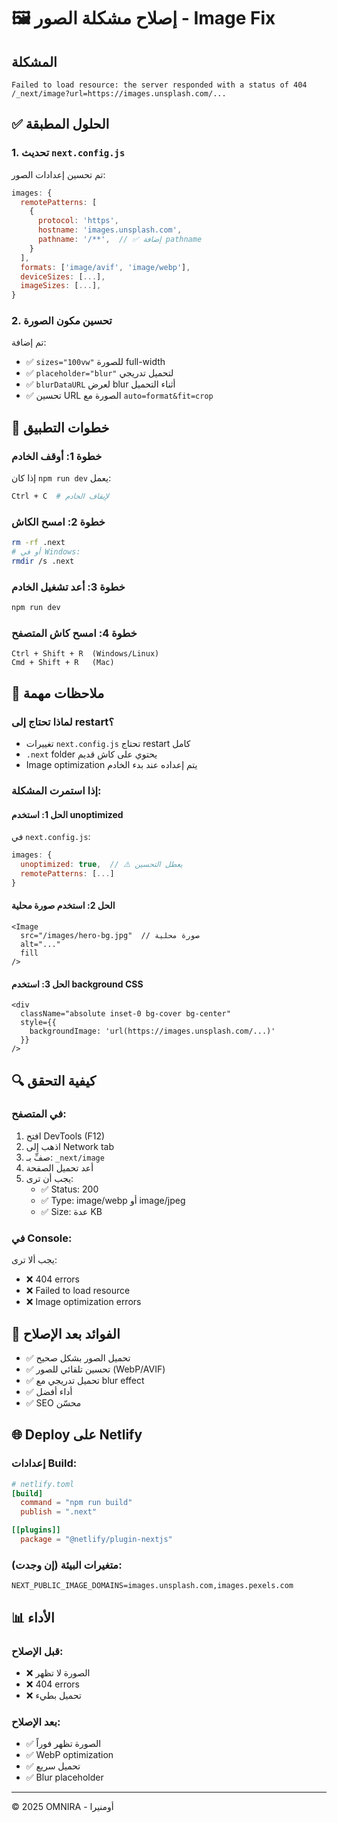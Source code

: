 # 🖼️ إصلاح مشكلة الصور - Image Fix

## المشكلة
```
Failed to load resource: the server responded with a status of 404
/_next/image?url=https://images.unsplash.com/...
```

## ✅ الحلول المطبقة

### 1. تحديث `next.config.js`
تم تحسين إعدادات الصور:

```javascript
images: {
  remotePatterns: [
    {
      protocol: 'https',
      hostname: 'images.unsplash.com',
      pathname: '/**',  // ✅ إضافة pathname
    }
  ],
  formats: ['image/avif', 'image/webp'],
  deviceSizes: [...],
  imageSizes: [...],
}
```

### 2. تحسين مكون الصورة
تم إضافة:
- ✅ `sizes="100vw"` للصورة full-width
- ✅ `placeholder="blur"` لتحميل تدريجي
- ✅ `blurDataURL` لعرض blur أثناء التحميل
- ✅ تحسين URL الصورة مع `auto=format&fit=crop`

## 🚀 خطوات التطبيق

### **خطوة 1: أوقف الخادم**
إذا كان `npm run dev` يعمل:
```bash
Ctrl + C  # لإيقاف الخادم
```

### **خطوة 2: امسح الكاش**
```bash
rm -rf .next
# أو في Windows:
rmdir /s .next
```

### **خطوة 3: أعد تشغيل الخادم**
```bash
npm run dev
```

### **خطوة 4: امسح كاش المتصفح**
```
Ctrl + Shift + R  (Windows/Linux)
Cmd + Shift + R   (Mac)
```

## 📝 ملاحظات مهمة

### **لماذا تحتاج إلى restart؟**
- تغييرات `next.config.js` تحتاج restart كامل
- `.next` folder يحتوي على كاش قديم
- Image optimization يتم إعداده عند بدء الخادم

### **إذا استمرت المشكلة:**

#### **الحل 1: استخدم unoptimized**
في `next.config.js`:
```javascript
images: {
  unoptimized: true,  // ⚠️ يعطل التحسين
  remotePatterns: [...]
}
```

#### **الحل 2: استخدم صورة محلية**
```tsx
<Image
  src="/images/hero-bg.jpg"  // صورة محلية
  alt="..."
  fill
/>
```

#### **الحل 3: استخدم background CSS**
```tsx
<div 
  className="absolute inset-0 bg-cover bg-center"
  style={{
    backgroundImage: 'url(https://images.unsplash.com/...)'
  }}
/>
```

## 🔍 كيفية التحقق

### **في المتصفح:**
1. افتح DevTools (F12)
2. اذهب إلى Network tab
3. صفِّ بـ: `_next/image`
4. أعد تحميل الصفحة
5. يجب أن ترى:
   - ✅ Status: 200
   - ✅ Type: image/webp أو image/jpeg
   - ✅ Size: عدة KB

### **في Console:**
يجب ألا ترى:
- ❌ 404 errors
- ❌ Failed to load resource
- ❌ Image optimization errors

## 🎯 الفوائد بعد الإصلاح

- ✅ تحميل الصور بشكل صحيح
- ✅ تحسين تلقائي للصور (WebP/AVIF)
- ✅ تحميل تدريجي مع blur effect
- ✅ أداء أفضل
- ✅ SEO محسّن

## 🌐 Deploy على Netlify

### **إعدادات Build:**
```toml
# netlify.toml
[build]
  command = "npm run build"
  publish = ".next"

[[plugins]]
  package = "@netlify/plugin-nextjs"
```

### **متغيرات البيئة (إن وجدت):**
```
NEXT_PUBLIC_IMAGE_DOMAINS=images.unsplash.com,images.pexels.com
```

## 📊 الأداء

### **قبل الإصلاح:**
- ❌ الصورة لا تظهر
- ❌ 404 errors
- ❌ تحميل بطيء

### **بعد الإصلاح:**
- ✅ الصورة تظهر فوراً
- ✅ WebP optimization
- ✅ تحميل سريع
- ✅ Blur placeholder

---

© 2025 OMNIRA - أومنيرا
